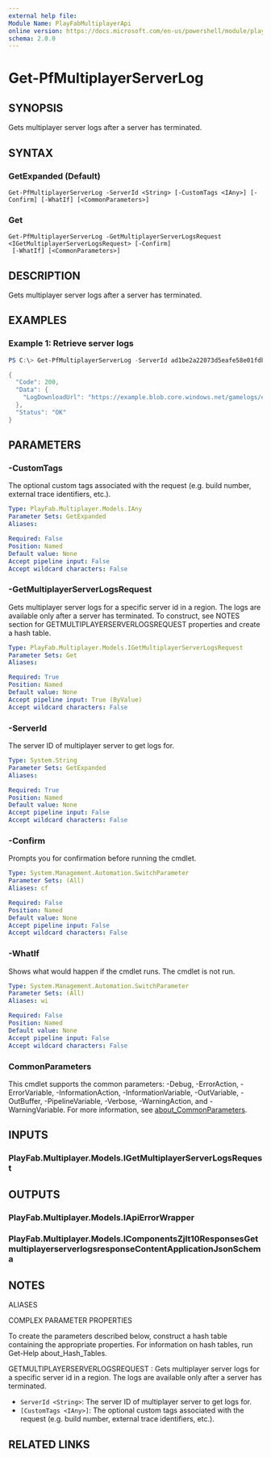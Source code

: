 ```yaml
---
external help file:
Module Name: PlayFabMultiplayerApi
online version: https://docs.microsoft.com/en-us/powershell/module/playfabmultiplayerapi/get-pfmultiplayerserverlog
schema: 2.0.0
---
```


# Get-PfMultiplayerServerLog

## SYNOPSIS
Gets multiplayer server logs after a server has terminated.

## SYNTAX

### GetExpanded (Default)
```
Get-PfMultiplayerServerLog -ServerId <String> [-CustomTags <IAny>] [-Confirm] [-WhatIf] [<CommonParameters>]
```

### Get
```
Get-PfMultiplayerServerLog -GetMultiplayerServerLogsRequest <IGetMultiplayerServerLogsRequest> [-Confirm]
 [-WhatIf] [<CommonParameters>]
```

## DESCRIPTION
Gets multiplayer server logs after a server has terminated.

## EXAMPLES

### Example 1: Retrieve server logs
```powershell
PS C:\> Get-PfMultiplayerServerLog -ServerId ad1be2a22073d5eafe58e01fdb4ff0833147adc118aaa4aef35086bb08b95d6c | ConvertTo-Json -depth 5

{
  "Code": 200,
  "Data": {
    "LogDownloadUrl": "https://example.blob.core.windows.net/gamelogs/example"
  },
  "Status": "OK"
}
```



## PARAMETERS

### -CustomTags
The optional custom tags associated with the request (e.g.
build number, external trace identifiers, etc.).

```yaml
Type: PlayFab.Multiplayer.Models.IAny
Parameter Sets: GetExpanded
Aliases:

Required: False
Position: Named
Default value: None
Accept pipeline input: False
Accept wildcard characters: False
```

### -GetMultiplayerServerLogsRequest
Gets multiplayer server logs for a specific server id in a region.
The logs are available only after a server has terminated.
To construct, see NOTES section for GETMULTIPLAYERSERVERLOGSREQUEST properties and create a hash table.

```yaml
Type: PlayFab.Multiplayer.Models.IGetMultiplayerServerLogsRequest
Parameter Sets: Get
Aliases:

Required: True
Position: Named
Default value: None
Accept pipeline input: True (ByValue)
Accept wildcard characters: False
```

### -ServerId
The server ID of multiplayer server to get logs for.

```yaml
Type: System.String
Parameter Sets: GetExpanded
Aliases:

Required: True
Position: Named
Default value: None
Accept pipeline input: False
Accept wildcard characters: False
```

### -Confirm
Prompts you for confirmation before running the cmdlet.

```yaml
Type: System.Management.Automation.SwitchParameter
Parameter Sets: (All)
Aliases: cf

Required: False
Position: Named
Default value: None
Accept pipeline input: False
Accept wildcard characters: False
```

### -WhatIf
Shows what would happen if the cmdlet runs.
The cmdlet is not run.

```yaml
Type: System.Management.Automation.SwitchParameter
Parameter Sets: (All)
Aliases: wi

Required: False
Position: Named
Default value: None
Accept pipeline input: False
Accept wildcard characters: False
```

### CommonParameters
This cmdlet supports the common parameters: -Debug, -ErrorAction, -ErrorVariable, -InformationAction, -InformationVariable, -OutVariable, -OutBuffer, -PipelineVariable, -Verbose, -WarningAction, and -WarningVariable. For more information, see [about_CommonParameters](http://go.microsoft.com/fwlink/?LinkID=113216).

## INPUTS

### PlayFab.Multiplayer.Models.IGetMultiplayerServerLogsRequest

## OUTPUTS

### PlayFab.Multiplayer.Models.IApiErrorWrapper

### PlayFab.Multiplayer.Models.IComponentsZjlt10ResponsesGetmultiplayerserverlogsresponseContentApplicationJsonSchema

## NOTES

ALIASES

COMPLEX PARAMETER PROPERTIES

To create the parameters described below, construct a hash table containing the appropriate properties. For information on hash tables, run Get-Help about_Hash_Tables.


GETMULTIPLAYERSERVERLOGSREQUEST <IGetMultiplayerServerLogsRequest>: Gets multiplayer server logs for a specific server id in a region. The logs are available only after a server has terminated.
  - `ServerId <String>`: The server ID of multiplayer server to get logs for.
  - `[CustomTags <IAny>]`: The optional custom tags associated with the request (e.g. build number, external trace identifiers, etc.).

## RELATED LINKS

